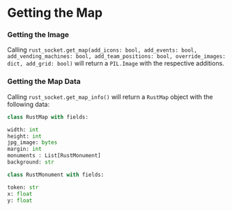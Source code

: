 # Getting the Map

### Getting the Image

Calling `rust_socket.get_map(add_icons: bool, add_events: bool, add_vending_machines: bool, add_team_positions: bool, override_images: dict, add_grid: bool)` will return a `PIL.Image` with the respective additions.

### Getting the Map Data

Calling `rust_socket.get_map_info()` will return a `RustMap` object with the following data:

```python
class RustMap with fields:

width: int
height: int
jpg_image: bytes
margin: int
monuments : List[RustMonument]
background: str

class RustMonument with fields:

token: str
x: float
y: float
```

